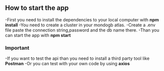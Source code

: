 ## How to start the app
-First you need to install the dependencies to your local computer with **npm install**
-You need to create a cluster in your mondogb atlas.
-Create a .env file paste the connection string,password and the db name there.
-Than you can start the app with **npm start**

### Important
-If you want to test the api than you need to install a third party tool like **Postman**
-Or you can test with your own code by using **axios**
